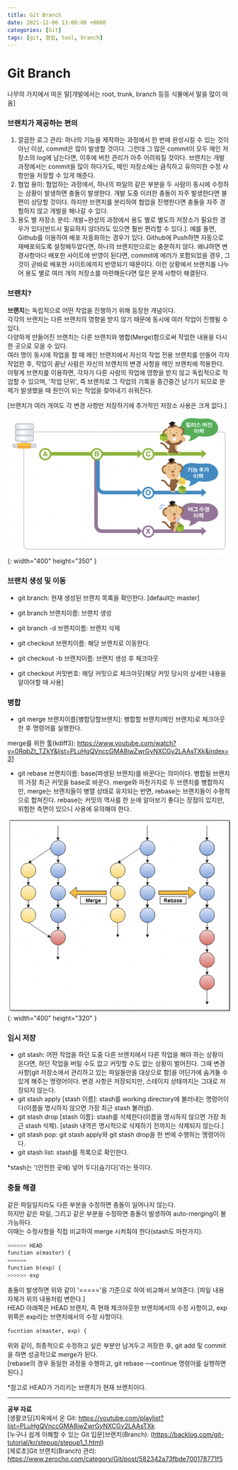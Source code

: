 ```yaml
---
title: Git Branch
date: 2021-12-06 13:00:00 +0800
categories: [Git]
tags: [git, 협업, tool, branch]
---
```

# Git Branch

나무의 가지에서 따온 말[개발에서는 root, trunk, branch 등등 식물에서 말을 많이 따옴]    
   
### 브랜치가 제공하는 편의   
1) 깔끔한 로그 관리: 하나의 기능을 제작하는 과정에서 한 번에 완성시킬 수 있는 것이 아닌 이상, commit은 많이 발생할 것이다. 그런데 그 많은 commit이 모두 메인 저장소의 log에 남는다면, 이후에 버전 관리가 아주 어려워질 것이다. 브랜치는 개발 과정에서는 commit을 많이 하다가도, 메인 저장소에는 큼직하고 유의미한 수정 사항만을 저장할 수 있게 해준다.     
2) 협업 용이: 협업하는 과정에서, 하나의 파일의 같은 부분을 두 사람이 동시에 수정하는 상황이 발생하면 충돌이 발생한다. 개발 도중 이러한 충돌이 자주 발생한다면 불편이 상당할 것이다. 하지만 브랜치를 분리하여 협업을 진행한다면 충돌을 자주 경험하지 않고 개발을 해나갈 수 있다.    
3) 용도 별 저장소 분리: 개발~완성의 과정에서 용도 별로 별도의 저장소가 필요한 경우가 있다[반드시 필요하지 않더라도 있으면 훨씬 편리할 수 있다.]. 예를 들면, Github를 이용하여 배포 자동화하는 경우가 있다. Github에 Push하면 자동으로 재배포되도록 설정해두었다면, 하나의 브랜치만으로는 충분하지 않다. 왜냐하면 변경사항마다 배포한 사이트에 반영이 된다면, commit에 에러가 포함되었을 경우, 그것이 곧바로 배포한 사이트에까지 반영되기 때문이다. 이런 상황에서 브랜치를 나누어 용도 별로 여러 개의 저장소를 마련해둔다면 많은 문제 사항이 해결된다.      
      
### 브랜치?        
 **브랜치**는 독립적으로 어떤 작업을 진행하기 위해 등장한 개념이다.    
 각각의 브랜치는 다른 브랜치의 영향을 받지 않기 때문에 동시에 여러 작업이 진행될 수 있다.    
 다양하게 만들어진 브랜치는 다른 브랜치와 병합(Merge)함으로써 작업한 내용을 다시 한 곳으로 모을 수 있다.   
 여러 명이 동시에 작업을 할 때 메인 브랜치에서 자신의 작업 전용 브랜치를 만들어 각자 작업한 후, 작업이 끝난 사람은 자신의 브랜치의 변경 사항을 메인 브랜치에 적용한다.    
 이렇게 브랜치를 이용하면, 각자가 다른 사람의 작업에 영향을 받지 않고 독립적으로 작업할 수 있으며, '작업 단위', 즉 브랜치로 그 작업의 기록을 중간중간 남기기 되므로 문제가 발생했을 때 원인이 되는 작업을 찾아내기 쉬워진다.   
     
[브랜치가 여러 개여도 각 변경 사항만 저장하기에 추가적인 저장소 사용은 크게 없다.]    
    
![gitbranch](/assets/img/post-img/gitbranch_concept.png){: width="400" height="350" }
    
### 브랜치 생성 및 이동    
* git branch: 현재 생성된 브랜치 목록을 확인한다. [default는 master]   
* git branch 브랜치이름: 브랜치 생성
* git branch -d 브랜치이름: 브랜치 삭제

* git checkout 브랜치이름: 해당 브랜치로 이동한다.
* git checkout -b 브랜치이름: 브랜치 생성 후 체크아웃
* git checkout 커밋번호: 해당 커밋으로 체크아웃[해당 커밋 당시의 상세한 내용을 알아야할 때 사용]

### 병합   
* git merge 브랜치이름[병합당할브랜치]: 병합할 브랜치(메인 브랜치)로 체크아웃한 후 명령어를 실행한다.    
   
merge를 위한 툴(kdiff3): https://www.youtube.com/watch?v=0RqbZt_TZkY&list=PLuHgQVnccGMA8iwZwrGyNXCGy2LAAsTXk&index=31   
   
* git rebase 브랜치이름: base(파생된 브랜치)를 바꾼다는 의미이다. 병합될 브랜치의 가장 최근 커밋을 base로 바꾼다. merge와 마찬가지로 두 브랜치를 병합하지만, merge는 브랜치들이 병렬 상태로 유지되는 반면, rebase는 브랜치들이 수평적으로 합쳐진다. rebase는 커밋의 역사를 한 눈에 알아보기 좋다는 장점이 있지만, 위험한 측면이 있으니 사용에 유의해야 한다.    
   
![git_flow](/assets/img/post-img/git_merge_rebase.png){: width="400" height="320" }
    
### 임시 저장   
* git stash: 어떤 작업을 하던 도중 다른 브랜치에서 다른 작업을 해야 하는 상황이 온다면, 하던 작업을 버릴 수도 없고 커밋할 수도 없는 상황이 벌어진다. 그때 변경 사항[git 저장소에서 관리하고 있는 파일들만을 대상으로 함]을 어딘가에 숨겨둘 수 있게 해주는 명령어이다. 변경 사항은 저장되지만, 스테이지 상태까지는 그대로 저장되지 않는다.       
* git stash apply [stash 이름]: stash를 working directory에 불러내는 명령어이다(이름을 명시하지 않으면 가장 최근 stash 불러냄).        
* git stash drop [stash 이름]: stash를 삭제한다(이름을 명시하지 않으면 가장 최근 stash 삭제). [stash 내역은 명시적으로 삭제하기 전까지는 삭제되지 않는다.]   
* git stash pop: git stash apply와 git stash drop을 한 번에 수행하는 명령어이다.   
* git stash list: stash를 목록으로 확인한다.   
    
*stash는 '(안전한 곳에) 넣어 두다[숨기다]'라는 뜻이다.    
   
### 충돌 해결   
같은 파일일지라도 다른 부분을 수정하면 충돌이 일어나지 않는다.    
하지만 같은 파일, 그리고 같은 부분을 수정하면 충돌이 발생하여 auto-merging이 불가능하다.    
이때는 수정사항을 직접 비교하여 merge 시켜줘야 한다(stash도 마찬가지).    
     
```python
<<<<<< HEAD
function a(master) {
======
function b(exp) {
>>>>>> exp
```
충돌이 발생하면 위와 같이 '====='을 기준으로 하여 비교해서 보여준다. [파일 내용 자체가 위의 내용처럼 변한다.]     
HEAD 아래쪽은 HEAD 브랜치, 즉 현재 체크아웃한 브랜치에서의 수정 사항이고, exp 위쪽은 exp라는 브랜치에서의 수정 사항이다.      
```python
fucntion a(master, exp) {
```
위와 같이, 최종적으로 수정하고 싶은 부분만 남겨두고 저장한 후, git add 및 commit을 하면 성공적으로 merge가 된다.    
[rebase의 경우 동일한 과정을 수행하고, git rebase —continue 명령어를 실행하면 된다.]    
    
*참고로 HEAD가 가리키는 브랜치가 현재 브랜치이다.    
     
---
__공부 자료__     
[생활코딩]지옥에서 온 Git: https://youtube.com/playlist?list=PLuHgQVnccGMA8iwZwrGyNXCGy2LAAsTXk    
[누구나 쉽게 이해할 수 있는 Git 입문]브랜치(Branch): (https://backlog.com/git-tutorial/kr/stepup/stepup1_1.html)    
[제로초]Git 브랜치(Branch) 관리: https://www.zerocho.com/category/Git/post/582342a73fbde700178771f5